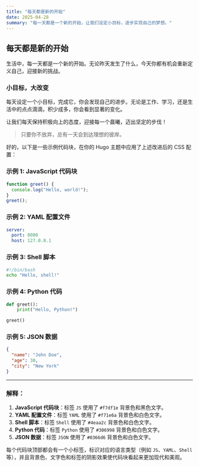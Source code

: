 ```yaml
---
title: "每天都是新的开始"
date: 2025-04-28
summary: "每一天都是一个新的开始，让我们设定小目标，逐步实现自己的梦想。"
---
```


## 每天都是新的开始

生活中，每一天都是一个新的开始。无论昨天发生了什么，今天你都有机会重新定义自己，迎接新的挑战。

### 小目标，大改变

每天设定一个小目标，完成它，你会发现自己的进步。无论是工作、学习，还是生活中的点点滴滴，积少成多，你会看到显著的变化。

让我们每天保持积极向上的态度，迎接每一个晨曦，迈出坚定的步伐！

> 只要你不放弃，总有一天会到达理想的彼岸。

好的，以下是一些示例代码块，在你的 Hugo 主题中应用了上述改进后的 CSS 配置：

### 示例 1: JavaScript 代码块

```js
function greet() {
  console.log("Hello, world!");
}
greet();
```

### 示例 2: YAML 配置文件

```yaml
server:
  port: 8080
  host: 127.0.0.1
```

### 示例 3: Shell 脚本

```bash
#!/bin/bash
echo "Hello, shell!"
```

### 示例 4: Python 代码

```python
def greet():
    print("Hello, Python!")

greet()
```

### 示例 5: JSON 数据

```json
{
  "name": "John Doe",
  "age": 30,
  "city": "New York"
}
```

---

### 解释：

1. **JavaScript 代码块**：标签 `JS` 使用了 `#f7df1e` 背景色和黑色文字。
2. **YAML 配置文件**：标签 `YAML` 使用了 `#f71e6a` 背景色和白色文字。
3. **Shell 脚本**：标签 `Shell` 使用了 `#4eaa2c` 背景色和白色文字。
4. **Python 代码**：标签 `Python` 使用了 `#306998` 背景色和白色文字。
5. **JSON 数据**：标签 `JSON` 使用了 `#0366d6` 背景色和白色文字。

每个代码块顶部都会有一个小标签，标识对应的语言类型（例如 `JS`、`YAML`、`Shell` 等），并且背景色、文字色和标签的阴影效果使代码块看起来更加现代和美观。

